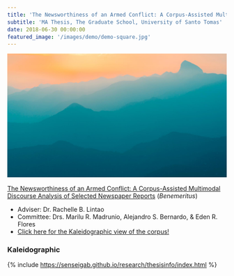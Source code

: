 ```yaml
---
title: 'The Newsworthiness of an Armed Conflict: A Corpus-Assisted Multimodal Discourse Analysis of Selected Newspaper Reports'
subtitle: 'MA Thesis, The Graduate School, University of Santo Tomas'
date: 2018-06-30 00:00:00
featured_image: '/images/demo/demo-square.jpg'
---
```


![](/images/demo/demo-landscape.jpg)


[The Newsworthiness of an Armed Conflict: A Corpus-Assisted Multimodal Discourse Analysis of Selected Newspaper Reports](https://senseigab.github.io/research/Gapas2020-ThesisMA.pdf) (*Benemeritus*)
* Adviser: Dr. Rachelle B. Lintao
* Committee: Drs. Marilu R. Madrunio, Alejandro S. Bernardo, & Eden R. Flores
* [Click here for the Kaleidographic view of the corpus!](https://senseigab.github.io/research/thesisinfo/index.html)

### Kaleidographic

{% include https://senseigab.github.io/research/thesisinfo/index.html %}
